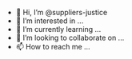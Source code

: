 - 👋 Hi, I’m @suppliers-justice
- 👀 I’m interested in ...
- 🌱 I’m currently learning ...
- 💞️ I’m looking to collaborate on ...
- 📫 How to reach me ...

<!---
suppliers-justice/suppliers-justice is a ✨ special ✨ repository because its `README.md` (this file) appears on your GitHub profile.
You can click the Preview link to take a look at your changes.
--->
